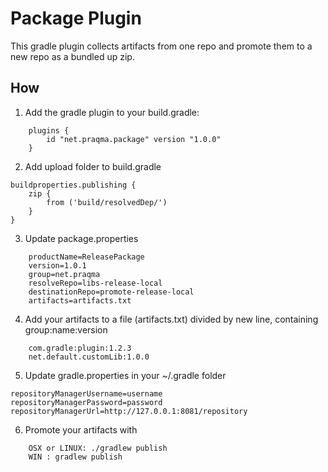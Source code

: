 # Package Plugin

This gradle plugin collects artifacts from one repo and promote them to a new repo as a bundled up zip.

## How

1. Add the gradle plugin to your build.gradle:
```
    plugins {
        id "net.praqma.package" version "1.0.0"
    }
```

2. Add upload folder to build.gradle
```
buildproperties.publishing {
    zip {
        from ('build/resolvedDep/')
    }
}
```

3. Update package.properties
```
    productName=ReleasePackage
    version=1.0.1  
    group=net.praqma
    resolveRepo=libs-release-local
    destinationRepo=promote-release-local
    artifacts=artifacts.txt
```

4. Add your artifacts to a file (artifacts.txt) divided by new line, containing group:name:version
```
    com.gradle:plugin:1.2.3
    net.default.customLib:1.0.0
```
5. Update gradle.properties in your ~/.gradle folder
```
repositoryManagerUsername=username
repositoryManagerPassword=password
repositoryManagerUrl=http://127.0.0.1:8081/repository
```

6. Promote your artifacts with
```
    OSX or LINUX: ./gradlew publish
    WIN : gradlew publish
```
